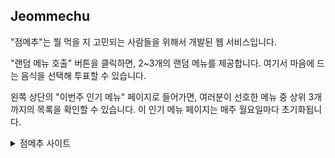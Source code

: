 ## Jeommechu

"점메추"는 뭘 먹을 지 고민되는 사람들을 위해서 개발된 웹 서비스입니다.

"랜덤 메뉴 호출" 버튼을 클릭하면, 2~3개의 랜덤 메뉴를 제공합니다. 여기서 마음에 드는 음식을 선택해 투표할 수 있습니다.

왼쪽 상단의 "이번주 인기 메뉴" 페이지로 들어가면, 여러분이 선호한 메뉴 중 상위 3개까지의 목록을 확인할 수 있습니다. 이 인기 메뉴 페이지는 매주 월요일마다 초기화됩니다. 

<details>
<summary>점메추 사이트</summary>
<div markdown="1">    
  
  https://jeommechu.netlify.com/
  
</div>
</details>
